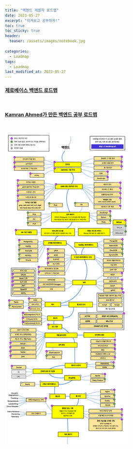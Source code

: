 ```yaml
---
title: "백엔드 개발자 로드맵"
date: 2023-05-27
excerpt: "이거보고 공부하자!"
toc: true
toc_sticky: true
header:
  teaser: /assets/images/notebook.jpg

categories:
  - Loadmap
tags:
  - Loadmap
last_modified_at: 2023-05-27
---
```


### [제로베이스 백엔드 로드맵](https://zero-base.co.kr/event/media_BE_school_roadmap)

<br>

### [Kamran Ahmed가 만든 백엔드 공부 로드맵](https://github.com/kamranahmedse/developer-roadmap)

<br>

![백엔드 로드맵 한글판](/assets/images/Backend_Loadmap.png)
